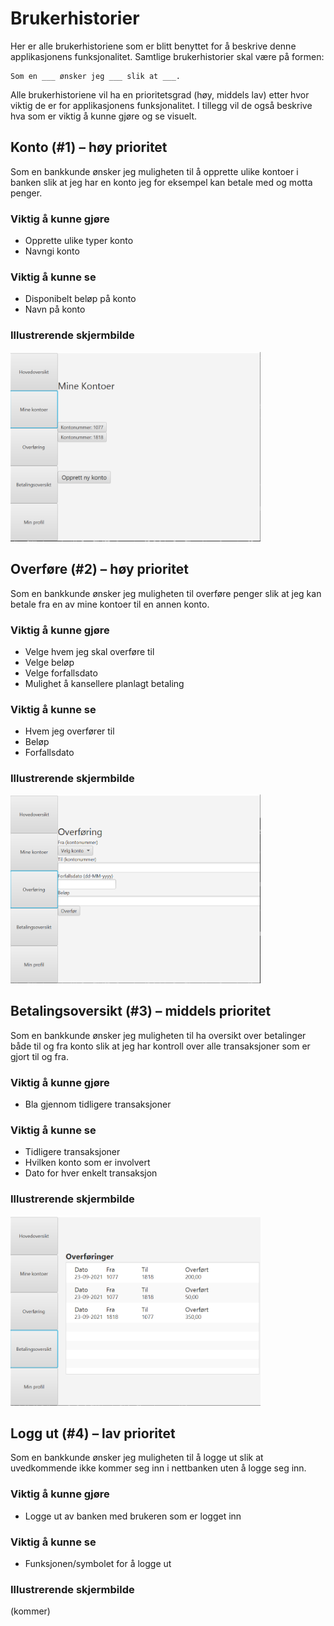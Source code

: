 # Brukerhistorier

Her er alle brukerhistoriene som er blitt benyttet for å beskrive denne applikasjonens funksjonalitet. Samtlige brukerhistorier skal være på formen:


```
Som en ___ ønsker jeg ___ slik at ___.
```

Alle brukerhistoriene vil ha en prioritetsgrad (høy, middels lav) etter hvor viktig de er for applikasjonens funksjonalitet. I tillegg vil de også beskrive hva som er viktig å kunne gjøre og se visuelt. 

## Konto (#1) – høy prioritet
Som en bankkunde ønsker jeg muligheten til å opprette ulike kontoer i banken slik at jeg har en konto jeg for eksempel kan betale med og motta penger.

### Viktig å kunne gjøre
* Opprette ulike typer konto
* Navngi konto

### Viktig å kunne se
* Disponibelt beløp på konto
* Navn på konto

### Illustrerende skjermbilde
<img src="Illustration-us1.png" width="400">


## Overføre (#2) – høy prioritet
Som en bankkunde ønsker jeg muligheten til overføre penger slik at jeg kan betale fra en av mine kontoer til en annen konto. 

### Viktig å kunne gjøre
* Velge hvem jeg skal overføre til
* Velge beløp
* Velge forfallsdato
* Mulighet å kansellere planlagt betaling

### Viktig å kunne se
* Hvem jeg overfører til
* Beløp
* Forfallsdato

### Illustrerende skjermbilde
<img src="Illustration-us2.png" width="400">


## Betalingsoversikt (#3) – middels prioritet
Som en bankkunde ønsker jeg muligheten til ha oversikt over betalinger både til og fra konto slik at jeg har kontroll over alle transaksjoner som er gjort til og fra. 

### Viktig å kunne gjøre
* Bla gjennom tidligere transaksjoner


### Viktig å kunne se
* Tidligere transaksjoner
* Hvilken konto som er involvert
* Dato for hver enkelt transaksjon

### Illustrerende skjermbilde
<img src="Illustration-us3.png" width="400">


## Logg ut (#4) – lav prioritet
Som en bankkunde ønsker jeg muligheten til å logge ut slik at uvedkommende ikke kommer seg inn i nettbanken uten å logge seg inn. 

### Viktig å kunne gjøre
* Logge ut av banken med brukeren som er logget inn

### Viktig å kunne se
* Funksjonen/symbolet for å logge ut

### Illustrerende skjermbilde
(kommer)